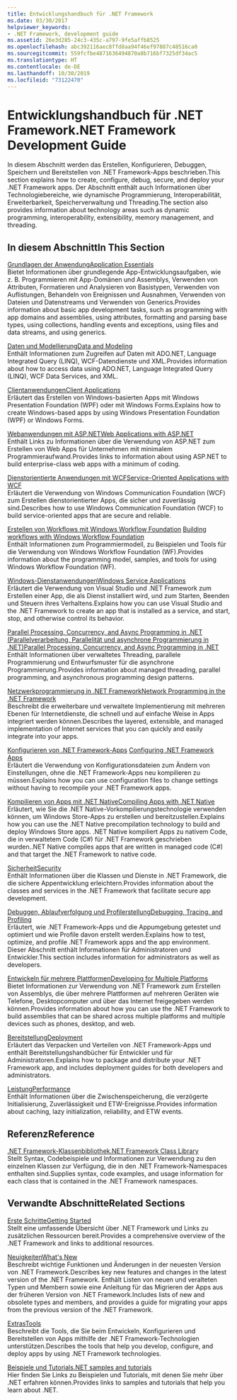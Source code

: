 ```yaml
---
title: Entwicklungshandbuch für .NET Framework
ms.date: 03/30/2017
helpviewer_keywords:
- .NET Framework, development guide
ms.assetid: 26e3d285-24c3-435c-a797-9fe5affb8525
ms.openlocfilehash: abc392116aec8ffd8aa94f46ef97887c48516ca0
ms.sourcegitcommit: 559fcfbe4871636494870a8b716bf7325df34ac5
ms.translationtype: HT
ms.contentlocale: de-DE
ms.lasthandoff: 10/30/2019
ms.locfileid: "73122470"
---
```

# <a name="net-framework-development-guide"></a><span data-ttu-id="8ed17-102">Entwicklungshandbuch für .NET Framework</span><span class="sxs-lookup"><span data-stu-id="8ed17-102">.NET Framework Development Guide</span></span>
<span data-ttu-id="8ed17-103">In diesem Abschnitt werden das Erstellen, Konfigurieren, Debuggen, Speichern und Bereitstellen von .NET Framework-Apps beschrieben.</span><span class="sxs-lookup"><span data-stu-id="8ed17-103">This section explains how to create, configure, debug, secure, and deploy your .NET Framework apps.</span></span> <span data-ttu-id="8ed17-104">Der Abschnitt enthält auch Informationen über Technologiebereiche, wie dynamische Programmierung, Interoperabilität, Erweiterbarkeit, Speicherverwaltung und Threading.</span><span class="sxs-lookup"><span data-stu-id="8ed17-104">The section also provides information about technology areas such as dynamic programming, interoperability, extensibility, memory management, and threading.</span></span>  
  
## <a name="in-this-section"></a><span data-ttu-id="8ed17-105">In diesem Abschnitt</span><span class="sxs-lookup"><span data-stu-id="8ed17-105">In This Section</span></span>  
 [<span data-ttu-id="8ed17-106">Grundlagen der Anwendung</span><span class="sxs-lookup"><span data-stu-id="8ed17-106">Application Essentials</span></span>](../standard/application-essentials.md)  
 <span data-ttu-id="8ed17-107">Bietet Informationen über grundlegende App-Entwicklungsaufgaben, wie z. B. Programmieren mit App-Domänen und Assemblys, Verwenden von Attributen, Formatieren und Analysieren von Basistypen, Verwenden von Auflistungen, Behandeln von Ereignissen und Ausnahmen, Verwenden von Dateien und Datenstreams und Verwenden von Generics.</span><span class="sxs-lookup"><span data-stu-id="8ed17-107">Provides information about basic app development tasks, such as programming with app domains and assemblies, using attributes, formatting and parsing base types, using collections, handling events and exceptions, using files and data streams, and using generics.</span></span>  
  
 [<span data-ttu-id="8ed17-108">Daten und Modellierung</span><span class="sxs-lookup"><span data-stu-id="8ed17-108">Data and Modeling</span></span>](./data/index.md)  
 <span data-ttu-id="8ed17-109">Enthält Informationen zum Zugreifen auf Daten mit ADO.NET, Language Integrated Query (LINQ), WCF-Datendienste und XML.</span><span class="sxs-lookup"><span data-stu-id="8ed17-109">Provides information about how to access data using ADO.NET, Language Integrated Query (LINQ), WCF Data Services, and XML.</span></span>  
  
 [<span data-ttu-id="8ed17-110">Clientanwendungen</span><span class="sxs-lookup"><span data-stu-id="8ed17-110">Client Applications</span></span>](develop-client-apps.md)  
 <span data-ttu-id="8ed17-111">Erläutert das Erstellen von Windows-basierten Apps mit Windows Presentation Foundation (WPF) oder mit Windows Forms.</span><span class="sxs-lookup"><span data-stu-id="8ed17-111">Explains how to create Windows-based apps by using Windows Presentation Foundation (WPF) or Windows Forms.</span></span>  
  
 [<span data-ttu-id="8ed17-112">Webanwendungen mit ASP.NET</span><span class="sxs-lookup"><span data-stu-id="8ed17-112">Web Applications with ASP.NET</span></span>](develop-web-apps-with-aspnet.md)  
 <span data-ttu-id="8ed17-113">Enthält Links zu Informationen über die Verwendung von ASP.NET zum Erstellen von Web Apps für Unternehmen mit minimalem Programmieraufwand.</span><span class="sxs-lookup"><span data-stu-id="8ed17-113">Provides links to information about using ASP.NET to build enterprise-class web apps with a minimum of coding.</span></span>  
  
 [<span data-ttu-id="8ed17-114">Dienstorientierte Anwendungen mit WCF</span><span class="sxs-lookup"><span data-stu-id="8ed17-114">Service-Oriented Applications with WCF</span></span>](./wcf/index.md)  
 <span data-ttu-id="8ed17-115">Erläutert die Verwendung von Windows Communication Foundation (WCF) zum Erstellen dienstorientierter Apps, die sicher und zuverlässig sind.</span><span class="sxs-lookup"><span data-stu-id="8ed17-115">Describes how to use Windows Communication Foundation (WCF) to build service-oriented apps that are secure and reliable.</span></span>  
  
 <span data-ttu-id="8ed17-116">[Erstellen von Workflows mit Windows Workflow Foundation](windows-workflow-foundation/index.md)   </span><span class="sxs-lookup"><span data-stu-id="8ed17-116">[Building workflows with Windows Workflow Foundation](windows-workflow-foundation/index.md)   </span></span>  
 <span data-ttu-id="8ed17-117">Enthält Informationen zum Programmiermodell, zu Beispielen und Tools für die Verwendung von Windows Workflow Foundation (WF).</span><span class="sxs-lookup"><span data-stu-id="8ed17-117">Provides information about the programming model, samples, and tools for using Windows Workflow Foundation (WF).</span></span>  

 [<span data-ttu-id="8ed17-118">Windows-Dienstanwendungen</span><span class="sxs-lookup"><span data-stu-id="8ed17-118">Windows Service Applications</span></span>](./windows-services/index.md)  
 <span data-ttu-id="8ed17-119">Erläutert die Verwendung von Visual Studio und .NET Framework zum Erstellen einer App, die als Dienst installiert wird, und zum Starten, Beenden und Steuern ihres Verhaltens.</span><span class="sxs-lookup"><span data-stu-id="8ed17-119">Explains how you can use Visual Studio and the .NET Framework to create an app that is installed as a service, and start, stop, and otherwise control its behavior.</span></span>  
  
 [<span data-ttu-id="8ed17-120">Parallel Processing, Concurrency, and Async Programming in .NET (Parallelverarbeitung, Parallelität und asynchrone Programmierung in .NET)</span><span class="sxs-lookup"><span data-stu-id="8ed17-120">Parallel Processing, Concurrency, and Async Programming in .NET</span></span>](../standard/parallel-processing-and-concurrency.md)  
 <span data-ttu-id="8ed17-121">Enthält Informationen über verwaltetes Threading, parallele Programmierung und Entwurfsmuster für die asynchrone Programmierung.</span><span class="sxs-lookup"><span data-stu-id="8ed17-121">Provides information about managed threading, parallel programming, and asynchronous programming design patterns.</span></span>  
  
 [<span data-ttu-id="8ed17-122">Netzwerkprogrammierung in .NET Framework</span><span class="sxs-lookup"><span data-stu-id="8ed17-122">Network Programming in the .NET Framework</span></span>](./network-programming/index.md)  
 <span data-ttu-id="8ed17-123">Beschreibt die erweiterbare und verwaltete Implementierung mit mehreren Ebenen für Internetdienste, die schnell und auf einfache Weise in Apps integriert werden können.</span><span class="sxs-lookup"><span data-stu-id="8ed17-123">Describes the layered, extensible, and managed implementation of Internet services that you can quickly and easily integrate into your apps.</span></span>  
  
 <span data-ttu-id="8ed17-124">[Konfigurieren von .NET Framework-Apps](configure-apps/index.md)  </span><span class="sxs-lookup"><span data-stu-id="8ed17-124">[Configuring .NET Framework Apps](configure-apps/index.md)  </span></span>  
 <span data-ttu-id="8ed17-125">Erläutert die Verwendung von Konfigurationsdateien zum Ändern von Einstellungen, ohne die .NET Framework-Apps neu kompilieren zu müssen.</span><span class="sxs-lookup"><span data-stu-id="8ed17-125">Explains how you can use configuration files to change settings without having to recompile your .NET Framework apps.</span></span>  
  
 [<span data-ttu-id="8ed17-126">Kompilieren von Apps mit .NET Native</span><span class="sxs-lookup"><span data-stu-id="8ed17-126">Compiling Apps with .NET Native</span></span>](./net-native/index.md)  
 <span data-ttu-id="8ed17-127">Erläutert, wie Sie die .NET Native-Vorkompilierungstechnologie verwenden können, um Windows Store-Apps zu erstellen und bereitzustellen.</span><span class="sxs-lookup"><span data-stu-id="8ed17-127">Explains how you can use the .NET Native precompilation technology to build and deploy Windows Store apps.</span></span> <span data-ttu-id="8ed17-128">.NET Native kompiliert Apps zu nativem Code, die in verwaltetem Code (C#) für .NET Framework geschrieben wurden.</span><span class="sxs-lookup"><span data-stu-id="8ed17-128">.NET Native compiles apps that are written in managed code (C#) and that target the .NET Framework to native code.</span></span>  
  
 [<span data-ttu-id="8ed17-129">Sicherheit</span><span class="sxs-lookup"><span data-stu-id="8ed17-129">Security</span></span>](../standard/security/index.md)  
 <span data-ttu-id="8ed17-130">Enthält Informationen über die Klassen und Dienste in .NET Framework, die die sichere Appentwicklung erleichtern.</span><span class="sxs-lookup"><span data-stu-id="8ed17-130">Provides information about the classes and services in the .NET Framework that facilitate secure app development.</span></span>  
  
 [<span data-ttu-id="8ed17-131">Debuggen, Ablaufverfolgung und Profilerstellung</span><span class="sxs-lookup"><span data-stu-id="8ed17-131">Debugging, Tracing, and Profiling</span></span>](./debug-trace-profile/index.md)  
 <span data-ttu-id="8ed17-132">Erläutert, wie .NET Framework-Apps und die Appumgebung getestet und optimiert und wie Profile davon erstellt werden.</span><span class="sxs-lookup"><span data-stu-id="8ed17-132">Explains how to test, optimize, and profile .NET Framework apps and the app environment.</span></span> <span data-ttu-id="8ed17-133">Dieser Abschnitt enthält Informationen für Administratoren und Entwickler.</span><span class="sxs-lookup"><span data-stu-id="8ed17-133">This section includes information for administrators as well as developers.</span></span>  
  
 [<span data-ttu-id="8ed17-134">Entwickeln für mehrere Plattformen</span><span class="sxs-lookup"><span data-stu-id="8ed17-134">Developing for Multiple Platforms</span></span>](../standard/cross-platform/index.md)  
 <span data-ttu-id="8ed17-135">Bietet Informationen zur Verwendung von .NET Framework zum Erstellen von Assemblys, die über mehrere Plattformen auf mehreren Geräten wie Telefone, Desktopcomputer und über das Internet freigegeben werden können.</span><span class="sxs-lookup"><span data-stu-id="8ed17-135">Provides information about how you can use the .NET Framework to build assemblies that can be shared across multiple platforms and multiple devices such as phones, desktop, and web.</span></span>  
  
 [<span data-ttu-id="8ed17-136">Bereitstellung</span><span class="sxs-lookup"><span data-stu-id="8ed17-136">Deployment</span></span>](./deployment/index.md)  
 <span data-ttu-id="8ed17-137">Erläutert das Verpacken und Verteilen von .NET Framework-Apps und enthält Bereitstellungshandbücher für Entwickler und für Administratoren.</span><span class="sxs-lookup"><span data-stu-id="8ed17-137">Explains how to package and distribute your .NET Framework app, and includes deployment guides for both developers and administrators.</span></span>  
  
 [<span data-ttu-id="8ed17-138">Leistung</span><span class="sxs-lookup"><span data-stu-id="8ed17-138">Performance</span></span>](./performance/index.md)  
 <span data-ttu-id="8ed17-139">Enthält Informationen über die Zwischenspeicherung, die verzögerte Initialisierung, Zuverlässigkeit und ETW-Ereignisse.</span><span class="sxs-lookup"><span data-stu-id="8ed17-139">Provides information about caching, lazy initialization, reliability, and ETW events.</span></span>  
 
## <a name="reference"></a><span data-ttu-id="8ed17-140">Referenz</span><span class="sxs-lookup"><span data-stu-id="8ed17-140">Reference</span></span>  
 [<span data-ttu-id="8ed17-141">.NET Framework-Klassenbibliothek</span><span class="sxs-lookup"><span data-stu-id="8ed17-141">.NET Framework Class Library</span></span>](/dotnet/api/?view=netframework-4.7)  
 <span data-ttu-id="8ed17-142">Stellt Syntax, Codebeispiele und Informationen zur Verwendung zu den einzelnen Klassen zur Verfügung, die in den .NET Framework-Namespaces enthalten sind.</span><span class="sxs-lookup"><span data-stu-id="8ed17-142">Supplies syntax, code examples, and usage information for each class that is contained in the .NET Framework namespaces.</span></span>  
  
## <a name="related-sections"></a><span data-ttu-id="8ed17-143">Verwandte Abschnitte</span><span class="sxs-lookup"><span data-stu-id="8ed17-143">Related Sections</span></span>  
 [<span data-ttu-id="8ed17-144">Erste Schritte</span><span class="sxs-lookup"><span data-stu-id="8ed17-144">Getting Started</span></span>](./get-started/index.md)  
 <span data-ttu-id="8ed17-145">Stellt eine umfassende Übersicht über .NET Framework und Links zu zusätzlichen Ressourcen bereit.</span><span class="sxs-lookup"><span data-stu-id="8ed17-145">Provides a comprehensive overview of the .NET Framework and links to additional resources.</span></span>  
  
 [<span data-ttu-id="8ed17-146">Neuigkeiten</span><span class="sxs-lookup"><span data-stu-id="8ed17-146">What's New</span></span>](./whats-new/index.md)  
 <span data-ttu-id="8ed17-147">Beschreibt wichtige Funktionen und Änderungen in der neuesten Version von .NET Framework.</span><span class="sxs-lookup"><span data-stu-id="8ed17-147">Describes key new features and changes in the latest version of the .NET Framework.</span></span> <span data-ttu-id="8ed17-148">Enthält Listen von neuen und veralteten Typen und Membern sowie eine Anleitung für das Migrieren der Apps aus der früheren Version von .NET Framework.</span><span class="sxs-lookup"><span data-stu-id="8ed17-148">Includes lists of new and obsolete types and members, and provides a guide for migrating your apps from the previous version of the .NET Framework.</span></span>  
  
 [<span data-ttu-id="8ed17-149">Extras</span><span class="sxs-lookup"><span data-stu-id="8ed17-149">Tools</span></span>](./tools/index.md)  
 <span data-ttu-id="8ed17-150">Beschreibt die Tools, die Sie beim Entwickeln, Konfigurieren und Bereitstellen von Apps mithilfe der .NET Framework-Technologien unterstützen.</span><span class="sxs-lookup"><span data-stu-id="8ed17-150">Describes the tools that help you develop, configure, and deploy apps by using .NET Framework technologies.</span></span>  
  
 [<span data-ttu-id="8ed17-151">Beispiele und Tutorials</span><span class="sxs-lookup"><span data-stu-id="8ed17-151">.NET samples and tutorials</span></span>](../samples-and-tutorials/index.md)  
 <span data-ttu-id="8ed17-152">Hier finden Sie Links zu Beispielen und Tutorials, mit denen Sie mehr über .NET erfahren können.</span><span class="sxs-lookup"><span data-stu-id="8ed17-152">Provides links to samples and tutorials that help you learn about .NET.</span></span>
